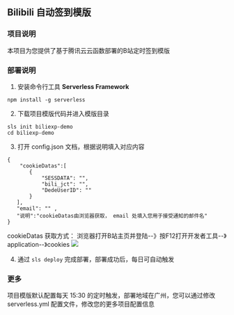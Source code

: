 ## Bilibili 自动签到模版

### 项目说明
本项目为您提供了基于腾讯云云函数部署的B站定时签到模版

### 部署说明
1. 安装命令行工具 **Serverless Framework**
```
npm install -g serverless
```

2. 下载项目模版代码并进入模版目录
```
sls init biliexp-demo
cd biliexp-demo
```

3. 打开 config.json 文档，根据说明填入对应内容
```
{
    "cookieDatas":[
       {
           "SESSDATA": "",
           "bili_jct": "",
           "DedeUserID": ""
       }
   ],
   "email": "" ,
   "说明":"cookieDatas由浏览器获取， email 处填入您用于接受通知的邮件名"
}
```
cookieDatas 获取方式： 浏览器打开B站主页并登陆--》按F12打开开发者工具--》application--》cookies
![](https://img.serverlesscloud.cn/2020928/1601296845381-%E5%B1%8F%E5%B9%95%E5%BF%AB%E7%85%A7%202020-09-28%2020.36.26.png)

4. 通过 `sls deploy` 完成部署，部署成功后，每日可自动触发

### 更多
项目模版默认配置每天 15:30 的定时触发，部署地域在广州，您可以通过修改 serverless.yml 配置文件，修改您的更多项目配置信息
